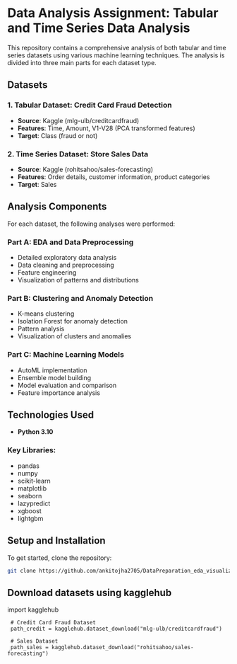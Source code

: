 # Data Analysis Assignment: Tabular and Time Series Data Analysis

This repository contains a comprehensive analysis of both tabular and time series datasets using various machine learning techniques. The analysis is divided into three main parts for each dataset type.

## Datasets

### 1. Tabular Dataset: Credit Card Fraud Detection
- **Source**: Kaggle (mlg-ulb/creditcardfraud)
- **Features**: Time, Amount, V1-V28 (PCA transformed features)
- **Target**: Class (fraud or not)

### 2. Time Series Dataset: Store Sales Data
- **Source**: Kaggle (rohitsahoo/sales-forecasting)
- **Features**: Order details, customer information, product categories
- **Target**: Sales

## Analysis Components

For each dataset, the following analyses were performed:

### Part A: EDA and Data Preprocessing
- Detailed exploratory data analysis
- Data cleaning and preprocessing
- Feature engineering
- Visualization of patterns and distributions

### Part B: Clustering and Anomaly Detection
- K-means clustering
- Isolation Forest for anomaly detection
- Pattern analysis
- Visualization of clusters and anomalies

### Part C: Machine Learning Models
- AutoML implementation
- Ensemble model building
- Model evaluation and comparison
- Feature importance analysis

## Technologies Used

- **Python 3.10**

### Key Libraries:
- pandas
- numpy
- scikit-learn
- matplotlib
- seaborn
- lazypredict
- xgboost
- lightgbm

## Setup and Installation

To get started, clone the repository:

```bash
git clone https://github.com/ankitojha2705/DataPreparation_eda_visualizatoin.git
```

## Download datasets using kagglehub
import kagglehub

     # Credit Card Fraud Dataset
     path_credit = kagglehub.dataset_download("mlg-ulb/creditcardfraud")

     # Sales Dataset
     path_sales = kagglehub.dataset_download("rohitsahoo/sales-forecasting")
